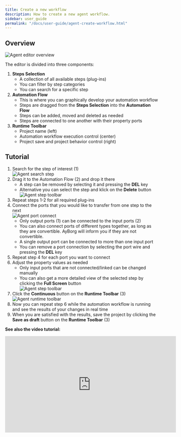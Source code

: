 ```yaml
---
title: Create a new workflow
description: How to create a new agent workflow.
sidebar: user_guide
permalink: "/docs/user-guide/agent-create-workflow.html"
---
```


## Overview

![Agent editor overview]({{site.baseurl}}/assets/img/docs/agent-editor-overview.png)

The editor is divided into three components:

1. **Steps Selection**
    - A collection of all available steps (plug-ins)
    - You can filter by step categories
    - You can search for a specific step
2. **Automation Flow**
    - This is where you can graphically develop your automation workflow
    - Steps are dragged from the **Steps Selection** into the **Automation Flow**
    - Steps can be added, moved and deleted as needed
    - Steps are connected to one another with their property ports
3. **Runtime Toolbar**
    - Project name (left)
    - Automation workflow execution control (center)
    - Project save and project behavior control (right)

## Tutorial

1. Search for the step of interest (1)<br/>
![Agent search step]({{site.baseurl}}/assets/img/docs/agent-search-step.png)
2. Drag it to the Automation Flow (2) and drop it there
    - A step can be removed by selecting it and pressing the **DEL** key
    - Alternative you can select the step and klick on the **Delete** button<br/>
    ![Agent step toolbar]({{site.baseurl}}/assets/img/docs/agent-step-toolbar.png)
3. Repeat steps 1-2 for all required plug-ins
4. Connect the ports that you would like to transfer from one step to the next<br/>
![Agent port connect]({{site.baseurl}}/assets/img/docs/agent-way-to-port-connect.png)
    - Only output ports (1) can be connected to the input ports (2)
    - You can also connect ports of different types together, as long as they are convertible. AyBorg will inform you if they are not convertible.
    - A single output port can be connected to more than one input port
    - You can remove a port connection by selecting the port wire and pressing the **DEL** key
5. Repeat step 4 for each port you want to connect
6. Adjust the property values as needed
    - Only input ports that are not connected/linked can be changed manually
    - You can also get a more detailed view of the selected step by clicking the **Full Screen** button<br/>
    ![Agent step toolbar]({{site.baseurl}}/assets/img/docs/agent-step-toolbar.png)
7. Click the **Continuous** button on the **Runtime Toolbar** (3)<br/>
![Agent runtime toolbar]({{site.baseurl}}/assets/img/docs/agent-runtime-toolbar.png)
8. Now you can repeat step 6 while the automation workflow is running and see the results of your changes in real time
9. When you are satisfied with the results, save the project by clicking the **Save as draft** button on the **Runtime Toolbar** (3)

**See also the video tutorial:**

<iframe width="560" height="315" src="https://www.youtube.com/embed/mPOX1lql70M" title="YouTube video player" frameborder="0" allow="accelerometer; autoplay; clipboard-write; encrypted-media; gyroscope; picture-in-picture; web-share" allowfullscreen></iframe>
